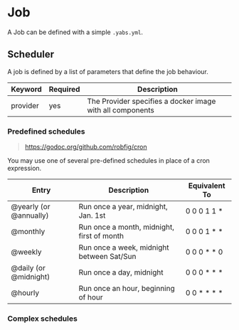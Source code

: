 # Job

A Job can be defined with a simple `.yabs.yml`.

## Scheduler

A job is defined by a list of parameters that define the job behaviour.

| Keyword  | Required | Description                                               |
|----------|----------|-----------------------------------------------------------|
| provider | yes      | The Provider specifies a docker image with all components |

### Predefined schedules

> https://godoc.org/github.com/robfig/cron

You may use one of several pre-defined schedules in place of a cron expression.

Entry                  | Description                                | Equivalent To
-----                  | -----------                                | -------------
@yearly (or @annually) | Run once a year, midnight, Jan. 1st        | 0 0 0 1 1 *
@monthly               | Run once a month, midnight, first of month | 0 0 0 1 * *
@weekly                | Run once a week, midnight between Sat/Sun  | 0 0 0 * * 0
@daily (or @midnight)  | Run once a day, midnight                   | 0 0 0 * * *
@hourly                | Run once an hour, beginning of hour        | 0 0 * * * *

### Complex schedules